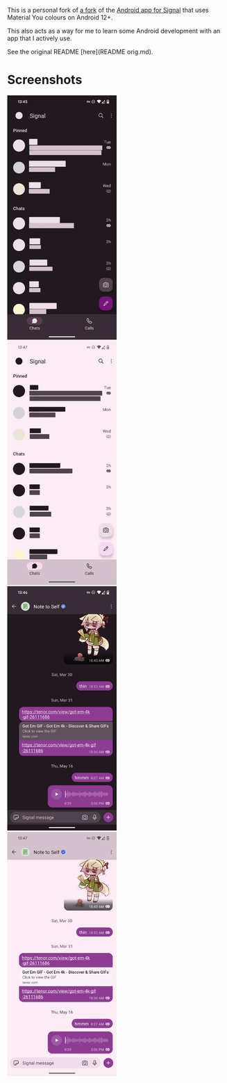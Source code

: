 This is a personal fork of [a fork](https://github.com/johanw666/Signal-Android) of the [Android app for Signal](https://github.com/signalapp/Signal-Android) that uses Material You colours on Android 12+.

This also acts as a way for me to learn some Android development with an app that I actively use.

See the original README [here](README orig.md).

# Screenshots
<img src="img/Signal-You_convo_list_dark.png" alt="Signal conversation list with Material You colors. The app is mainly dark and pink" width="50%">
<img src="img/Signal-You_convo_list_light.png" alt="Signal conversation list with Material You colors. The app is mainly light and pink" width="50%">
<img src="img/Signal-You_Note_to_Self_dark.png" alt="Signal Note to Self conversation with Material You colors. It's mainly dark and pink" width="50%">
<img src="img/Signal-You_Note_to_Self_light.png" alt="Signal Note to Self conversation with Material You colors. It's mainly light and pink" width="50%">
